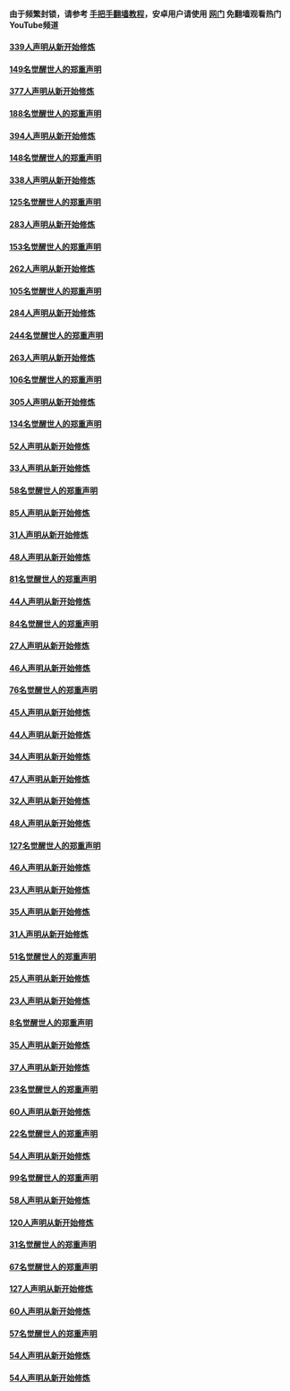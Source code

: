 #### 由于频繁封锁，请参考 [手把手翻墙教程](https://github.com/gfw-breaker/guides/wiki/)，安卓用户请使用 [网门](https://github.com/gfw-breaker/nogfw/blob/master/dl.md?t=05170900) 免翻墙观看热门YouTube频道 

#### [339人声明从新开始修炼](../pages/91/425690.md?t=05170900) 

#### [149名觉醒世人的郑重声明](../pages/91/425689.md?t=05170900) 

#### [377人声明从新开始修炼](../pages/91/424867.md?t=05170900) 

#### [188名觉醒世人的郑重声明](../pages/91/424866.md?t=05170900) 

#### [394人声明从新开始修炼](../pages/91/423914.md?t=05170900) 

#### [148名觉醒世人的郑重声明](../pages/91/423913.md?t=05170900) 

#### [338人声明从新开始修炼](../pages/91/423540.md?t=05170900) 

#### [125名觉醒世人的郑重声明](../pages/91/423539.md?t=05170900) 

#### [283人声明从新开始修炼](../pages/91/423296.md?t=05170900) 

#### [153名觉醒世人的郑重声明](../pages/91/423295.md?t=05170900) 

#### [262人声明从新开始修炼](../pages/91/423004.md?t=05170900) 

#### [105名觉醒世人的郑重声明](../pages/91/423003.md?t=05170900) 

#### [284人声明从新开始修炼](../pages/91/422707.md?t=05170900) 

#### [244名觉醒世人的郑重声明](../pages/91/422706.md?t=05170900) 

#### [263人声明从新开始修炼](../pages/91/422553.md?t=05170900) 

#### [106名觉醒世人的郑重声明](../pages/91/422552.md?t=05170900) 

#### [305人声明从新开始修炼](../pages/91/422153.md?t=05170900) 

#### [134名觉醒世人的郑重声明](../pages/91/422152.md?t=05170900) 

#### [52人声明从新开始修炼](../pages/91/421846.md?t=05170900) 

#### [33人声明从新开始修炼](../pages/91/421804.md?t=05170900) 

#### [58名觉醒世人的郑重声明](../pages/91/421845.md?t=05170900) 

#### [85人声明从新开始修炼](../pages/91/421769.md?t=05170900) 

#### [31人声明从新开始修炼](../pages/91/421763.md?t=05170900) 

#### [48人声明从新开始修炼](../pages/91/421605.md?t=05170900) 

#### [81名觉醒世人的郑重声明](../pages/91/421656.md?t=05170900) 

#### [44人声明从新开始修炼](../pages/91/421544.md?t=05170900) 

#### [84名觉醒世人的郑重声明](../pages/91/421543.md?t=05170900) 

#### [27人声明从新开始修炼](../pages/91/421465.md?t=05170900) 

#### [46人声明从新开始修炼](../pages/91/421454.md?t=05170900) 

#### [76名觉醒世人的郑重声明](../pages/91/421453.md?t=05170900) 

#### [45人声明从新开始修炼](../pages/91/421452.md?t=05170900) 

#### [44人声明从新开始修炼](../pages/91/421422.md?t=05170900) 

#### [34人声明从新开始修炼](../pages/91/421322.md?t=05170900) 

#### [47人声明从新开始修炼](../pages/91/421264.md?t=05170900) 

#### [32人声明从新开始修炼](../pages/91/421225.md?t=05170900) 

#### [48人声明从新开始修炼](../pages/91/421202.md?t=05170900) 

#### [127名觉醒世人的郑重声明](../pages/91/421224.md?t=05170900) 

#### [46人声明从新开始修炼](../pages/91/421203.md?t=05170900) 

#### [23人声明从新开始修炼](../pages/91/421138.md?t=05170900) 

#### [35人声明从新开始修炼](../pages/91/421122.md?t=05170900) 

#### [31人声明从新开始修炼](../pages/91/421081.md?t=05170900) 

#### [51名觉醒世人的郑重声明](../pages/91/421080.md?t=05170900) 

#### [25人声明从新开始修炼](../pages/91/421020.md?t=05170900) 

#### [23人声明从新开始修炼](../pages/91/420884.md?t=05170900) 

#### [8名觉醒世人的郑重声明](../pages/91/420883.md?t=05170900) 

#### [35人声明从新开始修炼](../pages/91/420809.md?t=05170900) 

#### [37人声明从新开始修炼](../pages/91/420766.md?t=05170900) 

#### [23名觉醒世人的郑重声明](../pages/91/420765.md?t=05170900) 

#### [60人声明从新开始修炼](../pages/91/420727.md?t=05170900) 

#### [22名觉醒世人的郑重声明](../pages/91/420726.md?t=05170900) 

#### [54人声明从新开始修炼](../pages/91/420529.md?t=05170900) 

#### [99名觉醒世人的郑重声明](../pages/91/420528.md?t=05170900) 

#### [58人声明从新开始修炼](../pages/91/420198.md?t=05170900) 

#### [120人声明从新开始修炼](../pages/91/420141.md?t=05170900) 

#### [31名觉醒世人的郑重声明](../pages/91/420197.md?t=05170900) 

#### [67名觉醒世人的郑重声明](../pages/91/420140.md?t=05170900) 

#### [127人声明从新开始修炼](../pages/91/420082.md?t=05170900) 

#### [60人声明从新开始修炼](../pages/91/420081.md?t=05170900) 

#### [57名觉醒世人的郑重声明](../pages/91/420080.md?t=05170900) 

#### [54人声明从新开始修炼](../pages/91/419533.md?t=05170900) 

#### [54人声明从新开始修炼](../pages/91/419532.md?t=05170900) 


